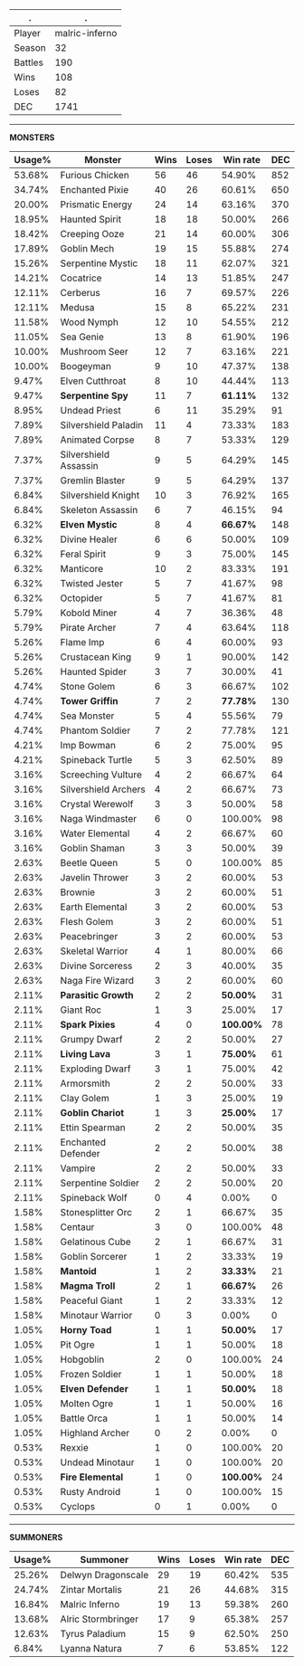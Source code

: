 .|.
|-|-
Player|malric-inferno
Season|32
Battles|190
Wins|108
Loses|82
DEC|1741

---
**MONSTERS**

Usage%|Monster|Wins|Loses|Win rate|DEC|
-|-|-|-|-|-|
53.68%|Furious Chicken|56|46|54.90%|852|
34.74%|Enchanted Pixie|40|26|60.61%|650|
20.00%|Prismatic Energy|24|14|63.16%|370|
18.95%|Haunted Spirit|18|18|50.00%|266|
18.42%|Creeping Ooze|21|14|60.00%|306|
17.89%|Goblin Mech|19|15|55.88%|274|
15.26%|Serpentine Mystic|18|11|62.07%|321|
14.21%|Cocatrice|14|13|51.85%|247|
12.11%|Cerberus|16|7|69.57%|226|
12.11%|Medusa|15|8|65.22%|231|
11.58%|Wood Nymph|12|10|54.55%|212|
11.05%|Sea Genie|13|8|61.90%|196|
10.00%|Mushroom Seer|12|7|63.16%|221|
10.00%|Boogeyman|9|10|47.37%|138|
9.47%|Elven Cutthroat|8|10|44.44%|113|
9.47%|**Serpentine Spy**|11|7|**61.11%**|132|
8.95%|Undead Priest|6|11|35.29%|91|
7.89%|Silvershield Paladin|11|4|73.33%|183|
7.89%|Animated Corpse|8|7|53.33%|129|
7.37%|Silvershield Assassin|9|5|64.29%|145|
7.37%|Gremlin Blaster|9|5|64.29%|137|
6.84%|Silvershield Knight|10|3|76.92%|165|
6.84%|Skeleton Assassin|6|7|46.15%|94|
6.32%|**Elven Mystic**|8|4|**66.67%**|148|
6.32%|Divine Healer|6|6|50.00%|109|
6.32%|Feral Spirit|9|3|75.00%|145|
6.32%|Manticore|10|2|83.33%|191|
6.32%|Twisted Jester|5|7|41.67%|98|
6.32%|Octopider|5|7|41.67%|81|
5.79%|Kobold Miner|4|7|36.36%|48|
5.79%|Pirate Archer|7|4|63.64%|118|
5.26%|Flame Imp|6|4|60.00%|93|
5.26%|Crustacean King|9|1|90.00%|142|
5.26%|Haunted Spider|3|7|30.00%|41|
4.74%|Stone Golem|6|3|66.67%|102|
4.74%|**Tower Griffin**|7|2|**77.78%**|130|
4.74%|Sea Monster|5|4|55.56%|79|
4.74%|Phantom Soldier|7|2|77.78%|121|
4.21%|Imp Bowman|6|2|75.00%|95|
4.21%|Spineback Turtle|5|3|62.50%|89|
3.16%|Screeching Vulture|4|2|66.67%|64|
3.16%|Silvershield Archers|4|2|66.67%|73|
3.16%|Crystal Werewolf|3|3|50.00%|58|
3.16%|Naga Windmaster|6|0|100.00%|98|
3.16%|Water Elemental|4|2|66.67%|60|
3.16%|Goblin Shaman|3|3|50.00%|39|
2.63%|Beetle Queen|5|0|100.00%|85|
2.63%|Javelin Thrower|3|2|60.00%|53|
2.63%|Brownie|3|2|60.00%|51|
2.63%|Earth Elemental|3|2|60.00%|53|
2.63%|Flesh Golem|3|2|60.00%|51|
2.63%|Peacebringer|3|2|60.00%|53|
2.63%|Skeletal Warrior|4|1|80.00%|66|
2.63%|Divine Sorceress|2|3|40.00%|35|
2.63%|Naga Fire Wizard|3|2|60.00%|60|
2.11%|**Parasitic Growth**|2|2|**50.00%**|31|
2.11%|Giant Roc|1|3|25.00%|17|
2.11%|**Spark Pixies**|4|0|**100.00%**|78|
2.11%|Grumpy Dwarf|2|2|50.00%|27|
2.11%|**Living Lava**|3|1|**75.00%**|61|
2.11%|Exploding Dwarf|3|1|75.00%|42|
2.11%|Armorsmith|2|2|50.00%|33|
2.11%|Clay Golem|1|3|25.00%|19|
2.11%|**Goblin Chariot**|1|3|**25.00%**|17|
2.11%|Ettin Spearman|2|2|50.00%|35|
2.11%|Enchanted Defender|2|2|50.00%|38|
2.11%|Vampire|2|2|50.00%|33|
2.11%|Serpentine Soldier|2|2|50.00%|20|
2.11%|Spineback Wolf|0|4|0.00%|0|
1.58%|Stonesplitter Orc|2|1|66.67%|35|
1.58%|Centaur|3|0|100.00%|48|
1.58%|Gelatinous Cube|2|1|66.67%|31|
1.58%|Goblin Sorcerer|1|2|33.33%|19|
1.58%|**Mantoid**|1|2|**33.33%**|21|
1.58%|**Magma Troll**|2|1|**66.67%**|26|
1.58%|Peaceful Giant|1|2|33.33%|12|
1.58%|Minotaur Warrior|0|3|0.00%|0|
1.05%|**Horny Toad**|1|1|**50.00%**|17|
1.05%|Pit Ogre|1|1|50.00%|18|
1.05%|Hobgoblin|2|0|100.00%|24|
1.05%|Frozen Soldier|1|1|50.00%|18|
1.05%|**Elven Defender**|1|1|**50.00%**|18|
1.05%|Molten Ogre|1|1|50.00%|16|
1.05%|Battle Orca|1|1|50.00%|14|
1.05%|Highland Archer|0|2|0.00%|0|
0.53%|Rexxie|1|0|100.00%|20|
0.53%|Undead Minotaur|1|0|100.00%|20|
0.53%|**Fire Elemental**|1|0|**100.00%**|24|
0.53%|Rusty Android|1|0|100.00%|15|
0.53%|Cyclops|0|1|0.00%|0|

---
**SUMMONERS**

Usage%|Summoner|Wins|Loses|Win rate|DEC|
-|-|-|-|-|-|
25.26%|Delwyn Dragonscale|29|19|60.42%|535|
24.74%|Zintar Mortalis|21|26|44.68%|315|
16.84%|Malric Inferno|19|13|59.38%|260|
13.68%|Alric Stormbringer|17|9|65.38%|257|
12.63%|Tyrus Paladium|15|9|62.50%|250|
6.84%|Lyanna Natura|7|6|53.85%|122|
